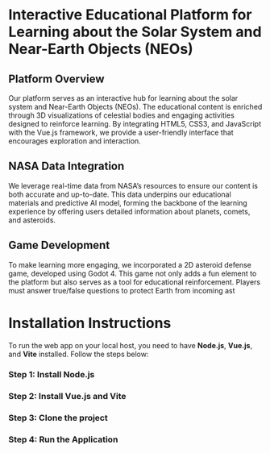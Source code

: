 # Interactive Educational Platform for Learning about the Solar System and Near-Earth Objects (NEOs)

## Platform Overview

Our platform serves as an interactive hub for learning about the solar system and Near-Earth Objects (NEOs). The educational content is enriched through 3D visualizations of celestial bodies and engaging activities designed to reinforce learning. By integrating HTML5, CSS3, and JavaScript with the Vue.js framework, we provide a user-friendly interface that encourages exploration and interaction.

## NASA Data Integration

We leverage real-time data from NASA’s resources to ensure our content is both accurate and up-to-date. This data underpins our educational materials and predictive AI model, forming the backbone of the learning experience by offering users detailed information about planets, comets, and asteroids.

## Game Development

To make learning more engaging, we incorporated a 2D asteroid defense game, developed using Godot 4. This game not only adds a fun element to the platform but also serves as a tool for educational reinforcement. Players must answer true/false questions to protect Earth from incoming ast

# Installation Instructions

To run the web app on your local host, you need to have **Node.js**, **Vue.js**, and **Vite** installed. Follow the steps below:
### Step 1: Install Node.js
### Step 2: Install Vue.js and Vite
### Step 3: Clone the project
### Step 4: Run the Application
